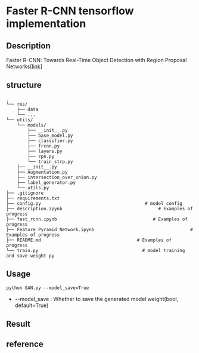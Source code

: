 # Faster R-CNN tensorflow implementation

## Description
Faster R-CNN: Towards Real-Time Object Detection with Region Proposal Networks[[link](https://arxiv.org/abs/1506.01497)]

## structure

```
.
└── res/
    ├── data                               
    └── ...                               
└── utils/      
    └── models/      
        ├── __init__.py
        ├── base_model.py                               
        ├── classifier.py                          
        ├── frcnn.py                                 
        ├── layers.py                                 
        ├── rpn.py                                 
        └── train_strp.py       
    ├── __init__.py
    ├── Augmentation.py                           
    ├── intersection_over_union.py                               
    ├── label_generator.py                               
    └── utils.py                                 
├── .gitignore         
├── requirements.txt   
├── config.py                                       # model config
├── description.ipynb                                    # Examples of progress 
├── fast_rcnn.ipynb                                    # Examples of progress 
├── Feature Pyramid Network.ipynb                                    # Examples of progress 
├── README.md                                    # Examples of progress 
└── train.py                                       # model training and save weight py
```

## Usage

```
python GAN.py --model_save=True
```
 
+ --model_save : Whether to save the generated model weight(bool, default=True)  

## Result


## reference

